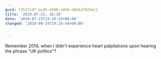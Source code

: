 ```yaml
---
guid: f3517cd7-acd5-4160-a2e6-e024a7923ec1
title: '2019.07.23, 16:39'
date: '2019-07-23T14:39:29+00:00'
changed: '2019-09-24T19:19:44+00:00'


---
```


Remember 2014, when I didn't experience heart palpitations upon hearing the phrase "UK politics"?
